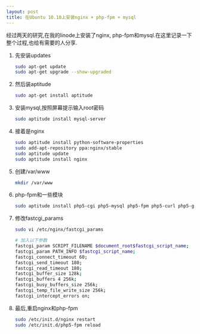 ```yaml
---
layout: post
title: 在Ubuntu 10.10上安装nginx + php-fpm + mysql
---
```


经过两天的研究,在我的linode上安装了nginx, php-fpm和mysql.在这里记录一下整个过程,也给有需要的人分享.

1. 先安装updates

   ```bash
   sudo apt-get update
   sudo apt-get upgrade --show-upgraded
   ```

2. 然后装aptitude

   ```bash
   sudo apt-get install aptitude
   ````

3. 安装mysql,按照屏幕提示输入root密码

   ```bash
   sudo aptitude install mysql-server
   ```

4. 接着是nginx

   ```bash
   sudo aptitude install python-software-properties
   sudo add-apt-repository ppa:nginx/stable
   sudo aptitude update
   sudo aptitude install nginx
   ```

5. 创建/var/www

   ```bash
   mkdir /var/www
   ```

6. php-fpm和一些模块

   ```bash
   sudo aptitude install php5-cgi php5-mysql php5-fpm php5-curl php5-gd php5-idn php-pear php5-imagick php5-imap php5-mcrypt php5-memcache php5-mhash php5-ming php5-pspell php5-recode php5-snmp php5-sqlite php5-tidy php5-xmlrpc php5-xsl
   ```

7. 修改fastcgi_params

   ```bash
   sudo vi /etc/nginx/fastcgi_params   

   # 加入以下参数
   fastcgi_param SCRIPT_FILENAME $document_root$fastcgi_script_name;
   fastcgi_param PATH_INFO $fastcgi_script_name;
   fastcgi_connect_timeout 60;
   fastcgi_send_timeout 180;
   fastcgi_read_timeout 180;
   fastcgi_buffer_size 128k;
   fastcgi_buffers 4 256k;
   fastcgi_busy_buffers_size 256k;
   fastcgi_temp_file_write_size 256k;
   fastcgi_intercept_errors on;
   ```

8. 最后,重启nginx和php-fpm

   ```bash
   sudo /etc/init.d/nginx restart
   sudo /etc/init.d/php5-fpm reload
   ```
